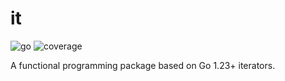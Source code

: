 # it

![go](https://img.shields.io/badge/go-1.23-00ADD8?logo=go)
![coverage](https://img.shields.io/badge/coverage-0.0%25-44CC11)

A functional programming package based on Go 1.23+ iterators.
